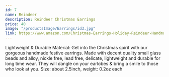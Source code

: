 ```yaml
---
id: 7
name: Reindeer
description: Reindeer Christmas Earrings
price: 40
image: "/productsImage/Earrings/id3.jpg"
link: https://www.amazon.com/Christmas-Earrings-Holiday-Reindeer-Handmade/dp/B09GFC97H9/ref=sr_1_5?keywords=christmas+earrings&qid=1669954686&sprefix=christmas+e%2Caps%2C672&sr=8-5
---
```


Lightweight & Durable Material: Get into the Christmas spirit with our gorgeous handmade festive earrings. Made with decent quality small glass beads and alloy, nickle free, lead free, delicate, lightweight and durable for long time wear. They will dangle on your earlobes & bring a smile to those who look at you. Size: about 2.5inch, weight: 0.2oz each
